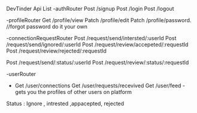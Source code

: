 DevTinder Api List
-authRouter
Post /signup
Post /login
Post /logout

-profileRouter
Get /profile/view
Patch /profile/edit
Patch /profile/password. //forgot password do it your own

-connectionRequestRouter
Post /request/send/intersted/:userId
Post /request/send/ignored/:userId
Post /request/review/accepeted/:requestId
Post /request/review/rejected/:requestId

Post /request/send/:status/:userId
Post /request/review/:status/:requestId

-userRouter

- Get /user/connections
  Get /user/requests/recevived
  Get /user/feed -gets you the profiles of other users on platform

Status : Ignore , intrested ,appacepted, rejected
